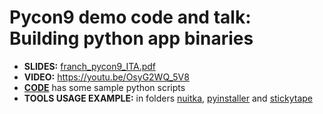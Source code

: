 # Pycon9 demo code and talk: Building python app binaries

- **SLIDES:** [franch_pycon9_ITA.pdf](franch_pycon9_ITA.pdf)
- **VIDEO:** https://youtu.be/OsyG2WQ_5V8
- **[CODE](code)** has some sample python scripts
- **TOOLS USAGE EXAMPLE:** in folders [nuitka](nuitka), [pyinstaller](pyinstaller) and [stickytape](stickytape)
